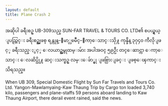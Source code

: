 ```yaml
---
layout: default
title: Plane Crash 2
---
```


<p class="my"><span class="zawgyi">အဆိုပါ ခရီးစဥ္ UB-309သည္ SUN-FAR TRAVEL &amp; TOURS CO. LTD၏ စပယ္ရွယ္ ျပည္တြင္း ခရီးစဥ္အျဖစ္ ရန္ကုန္–ေမာ္လၿမိဳင္–ေကာ့ေသာင္းသို႔ ကုန္ခ်ိန္ ၃၇၄၀ ကီလိုျဖင့္ ခရီးသည္ႏွင့္ ေလယာဥ္အမွုထမ္းမ်ား အပါအဝင္ ၅၉ဦး တင္ေဆာင္ကာ ေကာ့ေသာင္း ေလဆိပ္သို႔ ဆင္းသက္စဥ္ လမ္းေခ်ာ္မွု ျဖစ္ပြားျခင္း ျဖစ္ေၾကာင္း သိရသည္။</span></p>

<p class="hide-this">When UB 309, Special Domestic Flight by Sun Far Travels and Tours Co. Ltd. Yangon-Mawlamyaing-Kaw Thaung Trip by Cargo ton loaded 3,740 kilo, passengers and plane-staffs 59 persons aboard landing to Kaw Thaung Airport, there derail event rained, said the news.</p>
